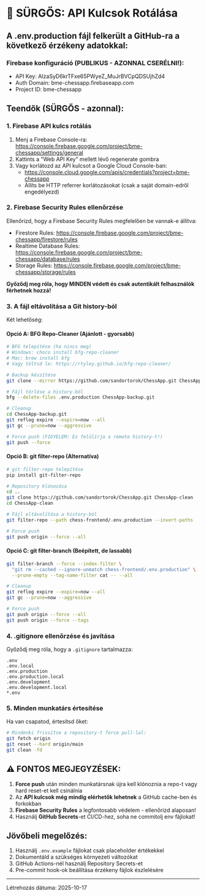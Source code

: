 # 🚨 SÜRGŐS: API Kulcsok Rotálása

## A .env.production fájl felkerült a GitHub-ra a következő érzékeny adatokkal:

### Firebase konfiguráció (PUBLIKUS - AZONNAL CSERÉLNI!):
- API Key: AIzaSyD6krTFxe65PWyeZ_MuJrBVCpQDSUjhZd4
- Auth Domain: bme-chessapp.firebaseapp.com
- Project ID: bme-chessapp

## Teendők (SÜRGŐS - azonnal):

### 1. Firebase API kulcs rotálás
1. Menj a Firebase Console-ra: https://console.firebase.google.com/project/bme-chessapp/settings/general
2. Kattints a "Web API Key" mellett lévő regenerate gombra
3. Vagy korlátozd az API kulcsot a Google Cloud Console-ban:
   - https://console.cloud.google.com/apis/credentials?project=bme-chessapp
   - Állíts be HTTP referrer korlátozásokat (csak a saját domain-edről engedélyezd)

### 2. Firebase Security Rules ellenőrzése
Ellenőrizd, hogy a Firebase Security Rules megfelelően be vannak-e állítva:
- Firestore Rules: https://console.firebase.google.com/project/bme-chessapp/firestore/rules
- Realtime Database Rules: https://console.firebase.google.com/project/bme-chessapp/database/rules
- Storage Rules: https://console.firebase.google.com/project/bme-chessapp/storage/rules

**Győződj meg róla, hogy MINDEN védett és csak autentikált felhasználók férhetnek hozzá!**

### 3. A fájl eltávolítása a Git history-ból

Két lehetőség:

#### Opció A: BFG Repo-Cleaner (Ajánlott - gyorsabb)
```bash
# BFG telepítése (ha nincs meg)
# Windows: choco install bfg-repo-cleaner
# Mac: brew install bfg
# Vagy töltsd le: https://rtyley.github.io/bfg-repo-cleaner/

# Backup készítése
git clone --mirror https://github.com/sandortorok/ChessApp.git ChessApp-backup.git

# Fájl törlése a history-ból
bfg --delete-files .env.production ChessApp-backup.git

# Cleanup
cd ChessApp-backup.git
git reflog expire --expire=now --all
git gc --prune=now --aggressive

# Force push (FIGYELEM: Ez felülírja a remote history-t!)
git push --force
```

#### Opció B: git filter-repo (Alternatíva)
```bash
# git filter-repo telepítése
pip install git-filter-repo

# Repository klónozása
cd ..
git clone https://github.com/sandortorok/ChessApp.git ChessApp-clean
cd ChessApp-clean

# Fájl eltávolítása a history-ból
git filter-repo --path chess-frontend/.env.production --invert-paths

# Force push
git push origin --force --all
```

#### Opció C: git filter-branch (Beépített, de lassabb)
```bash
git filter-branch --force --index-filter \
  "git rm --cached --ignore-unmatch chess-frontend/.env.production" \
  --prune-empty --tag-name-filter cat -- --all

# Cleanup
git reflog expire --expire=now --all
git gc --prune=now --aggressive

# Force push
git push origin --force --all
git push origin --force --tags
```

### 4. .gitignore ellenőrzése és javítása

Győződj meg róla, hogy a `.gitignore` tartalmazza:
```
.env
.env.local
.env.production
.env.production.local
.env.development
.env.development.local
*.env
```

### 5. Minden munkatárs értesítése

Ha van csapatod, értesítsd őket:
```bash
# Mindenki frissítse a repository-t force pull-lal:
git fetch origin
git reset --hard origin/main
git clean -fd
```

## ⚠️ FONTOS MEGJEGYZÉSEK:

1. **Force push** után minden munkatársnak újra kell klónoznia a repo-t vagy hard reset-et kell csinálnia
2. Az **API kulcsok még mindig elérhetők lehetnek** a GitHub cache-ben és forkokban
3. **Firebase Security Rules** a legfontosabb védelem - ellenőrizd alaposan!
4. Használj **GitHub Secrets**-et CI/CD-hez, soha ne commitolj env fájlokat!

## Jövőbeli megelőzés:

1. Használj `.env.example` fájlokat csak placeholder értékekkel
2. Dokumentáld a szükséges környezeti változókat
3. GitHub Actions-nél használj Repository Secrets-et
4. Pre-commit hook-ok beállítása érzékeny fájlok észlelésére

---
Létrehozás dátuma: 2025-10-17
